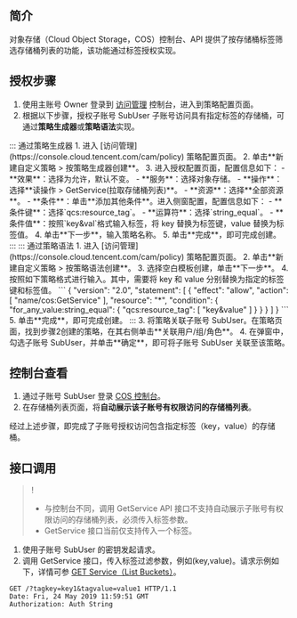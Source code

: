 ## 简介

对象存储（Cloud Object Storage，COS）控制台、API 提供了按存储桶标签筛选存储桶列表的功能，该功能通过标签授权实现。

## 授权步骤


1. 使用主账号 Owner 登录到 [访问管理](https://console.cloud.tencent.com/cam/policy) 控制台，进入到策略配置页面。
2. 根据以下步骤，授权子账号 SubUser 子账号访问具有指定标签的存储桶，可通过**策略生成器**或**策略语法**实现。
<dx-tabs>
::: 通过策略生成器
1. 进入 [访问管理](https://console.cloud.tencent.com/cam/policy) 策略配置页面。
2. 单击**新建自定义策略 > 按策略生成器创建**。
3. 进入授权配置页面，配置信息如下：
	- **效果**：选择为允许，默认不变。
	- **服务**：选择对象存储。
	- **操作**：选择**读操作 > GetService(拉取存储桶列表)**。
	- **资源**：选择**全部资源**。
	- **条件**：单击**添加其他条件**。进入侧窗配置，配置信息如下：
		- **条件键**：选择`qcs:resource_tag`。
		- **运算符**：选择`string_equal`。
		- **条件值**：按照`key&val`格式输入标签，将 key 替换为标签键，value 替换为标签值。
4. 单击**下一步**，输入策略名称。
5. 单击**完成**，即可完成创建。
:::
::: 通过策略语法
1. 进入 [访问管理](https://console.cloud.tencent.com/cam/policy) 策略配置页面。
2. 单击**新建自定义策略 > 按策略语法创建**。
3. 选择空白模板创建，单击**下一步**。
4. 按照如下策略格式进行输入。其中，需要将 key 和 value 分别替换为指定的标签键和标签值。
```
{
    "version": "2.0",
    "statement": [
        {
            "effect": "allow",
            "action": [
                "name/cos:GetService"
            ],
            "resource": "*",
            "condition": {
                "for_any_value:string_equal": {
                    "qcs:resource_tag": [
                        "key&value"
                    ]
                }
            }
        }
    ]
}
```
5. 单击**完成**，即可完成创建。
:::
</dx-tabs>
3. 将策略关联子账号 SubUser。在策略页面，找到步骤2创建的策略，在其右侧单击**关联用户/组/角色**。
4. 在弹窗中，勾选子账号 SubUser，并单击**确定**，即可将子账号 SubUser 关联至该策略。


## 控制台查看


1. 通过子账号 SubUser 登录 [COS 控制台](https://console.cloud.tencent.com/cos5)。
2. 在存储桶列表页面，将**自动展示该子账号有权限访问的存储桶列表**。

经过上述步骤，即完成了子账号授权访问包含指定标签（key，value）的存储桶。


## 接口调用


>!
> - 与控制台不同，调用 GetService API 接口不支持自动展示子账号有权限访问的存储桶列表，必须传入标签参数。
> - GetService 接口当前仅支持传入一个标签。


1. 使用子账号 SubUser 的密钥发起请求。
2. 调用 GetService 接口，传入标签过滤参数，例如(key,value)。请求示例如下，详情可参 [GET Service（List Buckets）](https://cloud.tencent.com/document/product/436/8291)。

```
GET /?tagkey=key1&tagvalue=value1 HTTP/1.1
Date: Fri, 24 May 2019 11:59:51 GMT
Authorization: Auth String
```


